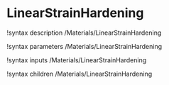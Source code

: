 <!-- MOOSE Documentation Stub: Remove this when content is added. -->

# LinearStrainHardening

!syntax description /Materials/LinearStrainHardening

!syntax parameters /Materials/LinearStrainHardening

!syntax inputs /Materials/LinearStrainHardening

!syntax children /Materials/LinearStrainHardening
